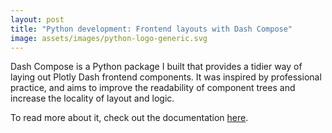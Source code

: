 ```yaml
---
layout: post
title: "Python development: Frontend layouts with Dash Compose"
image: assets/images/python-logo-generic.svg
---
```


Dash Compose is a Python package I built that provides a tidier way of laying out Plotly Dash frontend components.
It was inspired by professional practice, and aims to improve the readability of component trees and increase the locality of layout and logic.

To read more about it, check out the documentation [here](https://wiseideas.au/dash-compose/).
